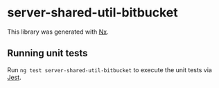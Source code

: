 # server-shared-util-bitbucket

This library was generated with [Nx](https://nx.dev).

## Running unit tests

Run `ng test server-shared-util-bitbucket` to execute the unit tests via [Jest](https://jestjs.io).
